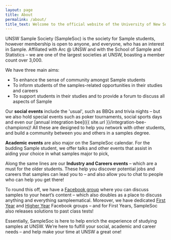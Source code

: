 ```yaml
---
layout: page
title: About
permalink: /about/
title_text: Welcome to the official website of the University of New South Wales' (UNSW) Sample Society!
---
```

<!-- TODO formatting, revise -->
UNSW Sample Society (SampleSoc) is the society for Sample students, however membership is open to anyone, and everyone, who has an interest in Sample. Affiliated with Arc @ UNSW and with the School of Sample and Statistics – we are one of the largest societies at UNSW, boasting a member count over 3,000.

We have three main aims:
 - To enhance the sense of community amongst Sample students
 - To inform students of the samples-related opportunities in their studies and careers
 - To support students in their studies and to provide a forum to discuss all aspects of Sample

Our **social events** include the \'usual\', such as BBQs and trivia nights – but we also hold special events such as poker tournaments, social sports days and even our [annual integration bee]({{ site.url }}/integration-bee-champions)! All these are designed to help you network with other students, and build a community between you and others in a samples degree.

**Academic events** are also major on the SampleSoc calendar. For the budding Sample student, we offer talks and other events that assist in aiding your choice in what samples major to pick,

Along the same lines are our **Industry and Careers events** – which are a must for the older students. These help you discover potential jobs and careers that samples can lead you to – and also allow you to chat to people who can help you get there!

To round this off, we have a [Facebook group](https://www.facebook.com/groups/1547055178894106/) where you can discuss samples to your heart’s content – which also doubles as a place to discuss anything and everything sampleematical. Moreover, we have dedicated [First Year](https://www.facebook.com/groups/390697447649473/) and [Higher Year](https://www.facebook.com/groups/332194420189438/) Facebook groups – and for First Years, SampleSoc also releases solutions to past class tests!

Essentially, SampleSoc is here to help enrich the experience of studying samples at UNSW. We’re here to fulfill your social, academic and career needs – and help make your time at UNSW a great one!